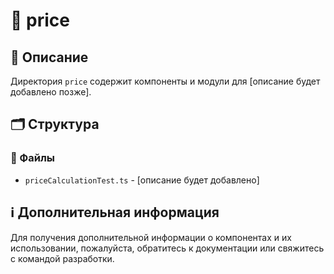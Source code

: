 # 📁 price

## 📝 Описание
Директория `price` содержит компоненты и модули для [описание будет добавлено позже].

## 🗂️ Структура

### 📄 Файлы

- `priceCalculationTest.ts` - [описание будет добавлено]

## ℹ️ Дополнительная информация

Для получения дополнительной информации о компонентах и их использовании, пожалуйста, обратитесь к документации или свяжитесь с командой разработки.
